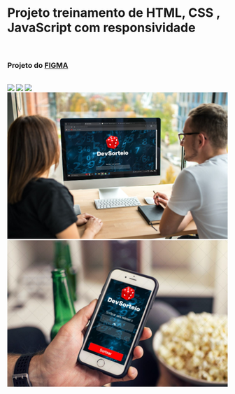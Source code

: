 <h1>Projeto  treinamento de HTML, CSS , JavaScript com responsividade</h1>
<br>
<h3>Projeto do <a href="https://www.figma.com">FIGMA</a></h3>
<br>
<img src="https://img.shields.io/badge/HTML-239120?style=for-the-badge&logo=html5&logoColor=white">
<img src="https://img.shields.io/badge/CSS-239120?&style=for-the-badge&logo=css3&logoColor=white">
<img src="https://img.shields.io/badge/JAVASCRIPT-239120?&style=for-the-badge&logo=JAVASCRIPT3&logoColor=white">

<img src="https://raw.githubusercontent.com/Gustavomacedo92/Dev-sorteador/master/img/DEV%20SORTEIO%201.jfif">
<img src="https://raw.githubusercontent.com/Gustavomacedo92/Dev-sorteador/master/img/DEV%20SORTEIO.jfif">
